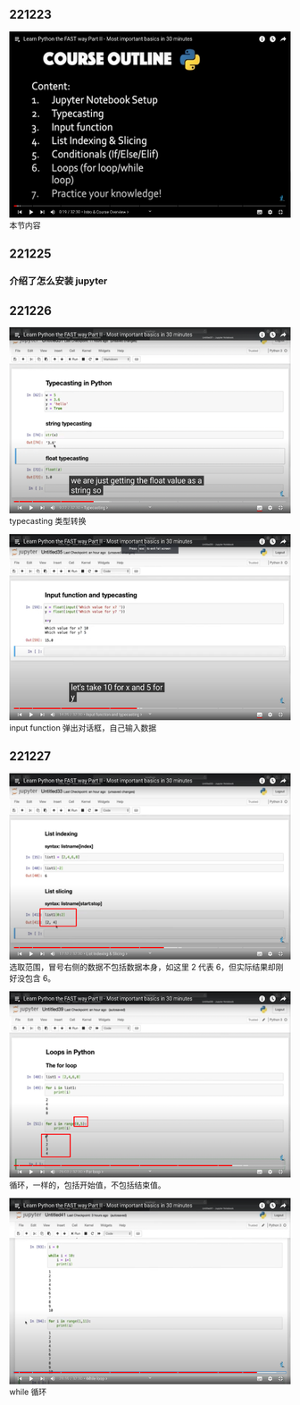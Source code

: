 ## 221223

<img src='./img/2022-12-23-15-09-19.png' height=333px></img>  
本节内容

## 221225

### 介绍了怎么安装 jupyter

## 221226

<img src='./img/2022-12-26-14-51-06.png' height=333px></img>  
typecasting 类型转换

<img src='./img/2022-12-26-14-59-03.png' height=333px></img>  
input function 弹出对话框，自己输入数据

## 221227

<img src='./img/2022-12-27-15-03-03.png' height=333px></img>
选取范围，冒号右侧的数据不包括数据本身，如这里 2 代表 6，但实际结果却刚好没包含 6。

<img src='./img/2022-12-27-15-58-10.png' height=333px></img>  
循环，一样的，包括开始值，不包括结束值。

<img src='./img/2022-12-27-16-03-33.png' height=333px></img>  
while 循环
